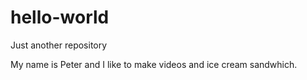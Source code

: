 # hello-world
Just another repository

My name is Peter and I like to make videos and ice cream sandwhich.
